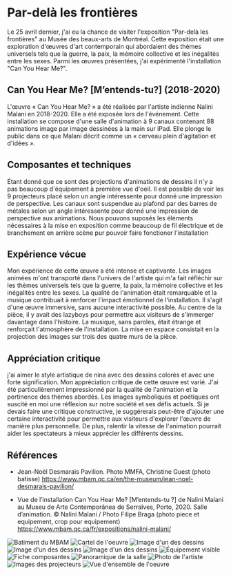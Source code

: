 # Par-delà les frontières

Le 25 avril dernier, j'ai eu la chance de visiter l'exposition "Par-delà les frontières" au Musée des beaux-arts de Montréal. Cette exposition était une exploration d'œuvres d'art contemporain qui abordaient des thèmes universels tels que la guerre, la paix, la mémoire collective et les inégalités entre les sexes. Parmi les œuvres présentées, j'ai expérimenté l'installation "Can You Hear Me?".    

## Can You Hear Me? [M’entends-tu?] (2018-2020)
L'œuvre « Can You Hear Me? » a été réalisée par l'artiste indienne Nalini Malani en 2018-2020. Elle a été exposée lors de l'événement. Cette installation se compose d'une salle d'animation à 9 canaux contenant 88 animations image par image dessinées à la main sur iPad. Elle plonge le public dans ce que Malani décrit comme un « cerveau plein d'agitation et d'idées ». 

## Composantes et techniques

Étant donné que ce sont des projections d'animations de dessins il n'y a pas beaucoup d'équipement à première vue d'oeil. Il est possible de voir les 9 projecteurs  placé selon un angle intéressente pour donné une impression de perspective. Les canaux sont suspendue au plafond par des barres de métales selon un angle intéressente pour donné une impression de perspective aux animations. Nous pouvons suposés les éléments nécessaires à la mise en exposition comme beaucoup de fil électrique et de branchement en arrière scène pur pouvoir faire fonctioner l'installation

## Expérience vécue

Mon expérience de cette œuvre a été intense et captivante. Les images animées m'ont transporté dans l'univers de l'artiste qui m'a fait réfléchir sur les thèmes universels tels que la guerre, la paix, la mémoire collective et les inégalités entre les sexes. La qualité de l'animation était remarquable et la musique contribuait à renforcer l'impact émotionnel de l'installation. Il s'agit d'une œuvre immersive, sans aucune interactivité possible. Au centre de la pièce, il y avait des lazyboys pour permettre aux visiteurs de s'immerger davantage dans l'histoire. La musique, sans paroles, était étrange et renforçait l'atmosphère de l'installation. La mise en espace consistait en la projection des images sur trois des quatre murs de la pièce.


## Appréciation critique

j'ai aimer le style artistique de nina avec des dessins colorés et avec une forte signification.  Mon appréciation critique de cette œuvre est varié. J'ai été particulièrement impressionné par la qualité de l'animation et la pertinence des thèmes abordés. Les images symboliques et poétiques ont suscité en moi une réflexion sur notre société et ses défis actuels. Si je devais faire une critique constructive, je suggérerais peut-être d'ajouter une certaine interactivité pour permettre aux visiteurs d'explorer l'œuvre de manière plus personnelle. De plus, ralentir la vitesse de l'animation pourrait aider les spectateurs à mieux apprécier les différents dessins.

## Références
- Jean-Noël Desmarais Pavilion. Photo MMFA, Christine Guest (photo batisse) https://www.mbam.qc.ca/en/the-museum/jean-noel-desmarais-pavilion/

- Vue de l’installation Can You Hear Me? [M’entends-tu ?] de Nalini Malani au Museu de Arte Contemporânea de Serralves, Porto, 2020. Salle d’animation. © Nalini Malani / Photo Filipe Braga (photo piece et equipement, crop pour equipement) https://www.mbam.qc.ca/fr/expositions/nalini-malani/


![Batiment du MBAM](Photos/MBAM_frontiere_batiment.jpg)
![Cartel de l'oeuvre](Photos/MBAM_frontiere_cartel.jpg)
![Image d'un des dessins](Photos/MBAM_frontiere_dessin_01.jpg)
![Image d'un des dessins](Photos/MBAM_frontiere_dessin_02.jpg)
![Image d'un des dessins](Photos/MBAM_frontiere_dessin_03.jpg)
![Équipement visible](Photos/MBAM_frontiere_equipement.jpg)
![Fiche composantes](Photos/MBAM_frontiere_fiche_composantes_01.jpg)
![Panoramique de la salle](Photos/MBAM_frontiere_panoramique_01.jpg)
![Photo de l'artiste](Photos/MBAM_frontiere_photo_artiste.jpg)
![Images des projecteurs](Photos/MBAM_frontiere_projecteurs_01.jpg)
![Vue d'ensemble de l'oeuvre](Photos/MBAM_frontiere_vue_densemble_01.jpg)
